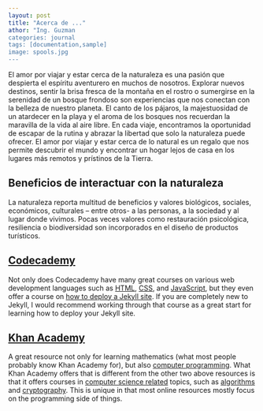 ```yaml
---
layout: post
title: "Acerca de ..."
athor: "Ing. Guzman
categories: journal
tags: [documentation,sample]
image: spools.jpg
---
```


El amor por viajar y estar cerca de la naturaleza es una pasión que despierta el espíritu aventurero en muchos de nosotros. Explorar nuevos destinos, sentir la brisa fresca de la montaña en el rostro o sumergirse en la serenidad de un bosque frondoso son experiencias que nos conectan con la belleza de nuestro planeta. El canto de los pájaros, la majestuosidad de un atardecer en la playa y el aroma de los bosques nos recuerdan la maravilla de la vida al aire libre. En cada viaje, encontramos la oportunidad de escapar de la rutina y abrazar la libertad que solo la naturaleza puede ofrecer. El amor por viajar y estar cerca de lo natural es un regalo que nos permite descubrir el mundo y encontrar un hogar lejos de casa en los lugares más remotos y prístinos de la Tierra.

## Beneficios de interactuar con la naturaleza

La naturaleza reporta multitud de beneficios y valores biológicos, sociales, económicos, culturales – entre otros- a las personas, a la sociedad y al lugar donde vivimos. Pocas veces valores como restauración psicológica, resiliencia o biodiversidad son incorporados en el diseño de productos turísticos.

## [Codecademy](https://www.codecademy.com/)

Not only does Codecademy have many great courses on various web development languages such as [HTML](https://www.codecademy.com/learn/learn-html), [CSS](https://www.codecademy.com/learn/learn-css), and [JavaScript](https://www.codecademy.com/learn/introduction-to-javascript), but they even offer a course on [how to deploy a Jekyll site](https://www.codecademy.com/learn/deploy-a-website). If you are completely new to Jekyll, I would recommend working through that course as a great start for learning how to deploy your Jekyll site.

## [Khan Academy](https://www.khanacademy.org/)

A great resource not only for learning mathematics (what most people probably know Khan Academy for), but also [computer programming](https://www.khanacademy.org/computing/computer-programming). What Khan Academy offers that is different from the other two above resources is that it offers courses in [computer science related](https://www.khanacademy.org/computing/computer-science) topics, such as [algorithms](https://www.khanacademy.org/computing/computer-science/algorithms) and [cryptography](https://www.khanacademy.org/computing/computer-science/cryptography). This is unique in that most online resources mostly focus on the programming side of things.
